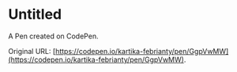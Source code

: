 # Untitled

A Pen created on CodePen.

Original URL: [https://codepen.io/kartika-febrianty/pen/GgpVwMW](https://codepen.io/kartika-febrianty/pen/GgpVwMW).

